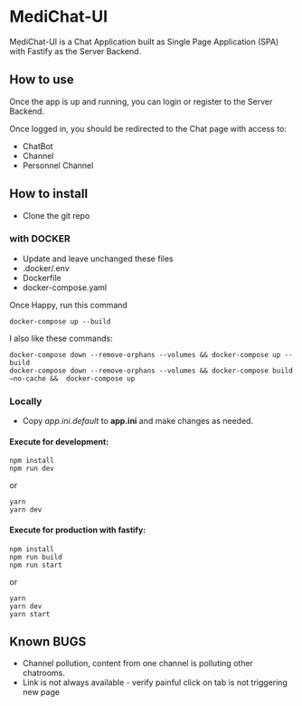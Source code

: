 # MediChat-UI

MediChat-UI is a Chat Application built as Single Page Application (SPA) with Fastify as the Server Backend.

## How to use

Once the app is up and running, you can login or register to the Server Backend.

Once logged in, you should be redirected to the Chat page with access to:

- ChatBot
- Channel
- Personnel Channel

## How to install

- Clone the git repo

### with DOCKER

- Update and leave unchanged these files
- .docker/.env
- Dockerfile
- docker-compose.yaml

Once Happy, run this command

```
docker-compose up --build
```

I also like these commands:

```
docker-compose down --remove-orphans --volumes && docker-compose up --build
docker-compose down --remove-orphans --volumes && docker-compose build —no-cache &&  docker-compose up
```

### Locally

- Copy _app.ini.default_ to **app.ini** and make changes as needed.

#### Execute for development:

```
npm install
npm run dev
```

or

```
yarn
yarn dev
```

#### Execute for production with fastify:

```
npm install
npm run build
npm run start
```

or

```
yarn
yarn dev
yarn start
```

## Known BUGS

- Channel pollution, content from one channel is polluting other chatrooms.
- Link is not always available - verify painful click on tab is not triggering new page
